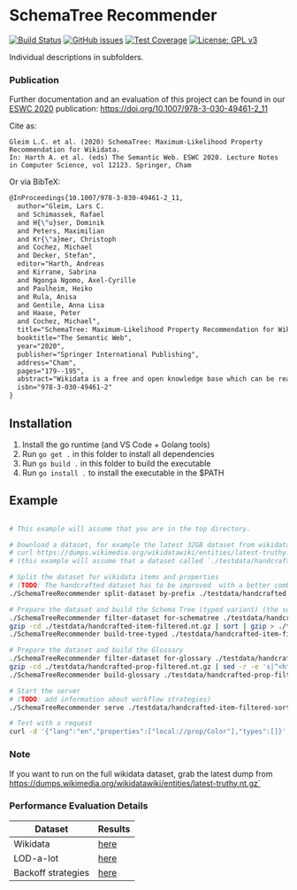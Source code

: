 # SchemaTree Recommender

[![Build Status](https://git.rwth-aachen.de/kglab2019/recommender/badges/master/pipeline.svg)](https://git.rwth-aachen.de/kglab2019/recommender/commits/master)
[![GitHub issues](https://img.shields.io/github/issues/lgleim/SchemaTreeRecommender)](https://github.com/lgleim/SchemaTreeRecommender/issues)
[![Test Coverage](https://git.rwth-aachen.de/kglab2019/recommender/badges/master/coverage.svg)](https://git.rwth-aachen.de/kglab2019/recommender/commits/master)
[![License: GPL v3](https://img.shields.io/badge/License-GPLv3-blue.svg)](https://www.gnu.org/licenses/gpl-3.0)

Individual descriptions in subfolders.

### Publication

Further documentation and an evaluation of this project can be found in our [ESWC 2020](https://2020.eswc-conferences.org/) publication: https://doi.org/10.1007/978-3-030-49461-2_11

Cite as:

```
Gleim L.C. et al. (2020) SchemaTree: Maximum-Likelihood Property Recommendation for Wikidata.
In: Harth A. et al. (eds) The Semantic Web. ESWC 2020. Lecture Notes in Computer Science, vol 12123. Springer, Cham
```

Or via BibTeX:

```tex
@InProceedings{10.1007/978-3-030-49461-2_11,
  author="Gleim, Lars C.
  and Schimassek, Rafael
  and H{\"u}ser, Dominik
  and Peters, Maximilian
  and Kr{\"a}mer, Christoph
  and Cochez, Michael
  and Decker, Stefan",
  editor="Harth, Andreas
  and Kirrane, Sabrina
  and Ngonga Ngomo, Axel-Cyrille
  and Paulheim, Heiko
  and Rula, Anisa
  and Gentile, Anna Lisa
  and Haase, Peter
  and Cochez, Michael",
  title="SchemaTree: Maximum-Likelihood Property Recommendation for Wikidata",
  booktitle="The Semantic Web",
  year="2020",
  publisher="Springer International Publishing",
  address="Cham",
  pages="179--195",
  abstract="Wikidata is a free and open knowledge base which can be read and edited by both humans and machines. It acts as a central storage for the structured data of several Wikimedia projects. To improve the process of manually inserting new facts, the Wikidata platform features an association rule-based tool to recommend additional suitable properties. In this work, we introduce a novel approach to provide such recommendations based on frequentist inference. We introduce a trie-based method that can efficiently learn and represent property set probabilities in RDF graphs. We extend the method by adding type information to improve recommendation precision and introduce backoff strategies which further increase the performance of the initial approach for entities with rare property combinations. We investigate how the captured structure can be employed for property recommendation, analogously to the Wikidata PropertySuggester. We evaluate our approach on the full Wikidata dataset and compare its performance to the state-of-the-art Wikidata PropertySuggester, outperforming it in all evaluated metrics. Notably we could reduce the average rank of the first relevant recommendation by 71{\%}.",
  isbn="978-3-030-49461-2"
}
```

## Installation

1. Install the go runtime (and VS Code + Golang tools)
1. Run `go get .` in this folder to install all dependencies
1. Run `go build .` in this folder to build the executable
1. Run `go install .` to install the executable in the $PATH

## Example

```bash

# This example will assume that you are in the top directory.

# Download a dataset, for example the latest 32GB dataset from wikidata
# curl https://dumps.wikimedia.org/wikidatawiki/entities/latest-truthy.nt.gz --output latest-truthy.nt.gz
# (this example will assume that a dataset called `./testdata/handcrafted.nt` exists)

# Split the dataset for wikidata items and properties
# (TODO: The handcrafted dataset has to be improved  with a better combination of entries)
./SchemaTreeRecommender split-dataset by-prefix ./testdata/handcrafted.nt

# Prepare the dataset and build the Schema Tree (typed variant) (the sort is only required for future 1-in-n splits)
./SchemaTreeRecommender filter-dataset for-schematree ./testdata/handcrafted-item.nt.gz
gzip -cd ./testdata/handcrafted-item-filtered.nt.gz | sort | gzip > ./testdata/handcrafted-item-filtered-sorted.nt.gz
./SchemaTreeRecommender build-tree-typed ./testdata/handcrafted-item-filtered-sorted.nt.gz

# Prepare the dataset and build the Glossary
./SchemaTreeRecommender filter-dataset for-glossary ./testdata/handcrafted-prop.nt.gz
gzip -cd ./testdata/handcrafted-prop-filtered.nt.gz | sed -r -e 's|^<http:\/\/www\.wikidata\.org\/entity\/P([^>]+)>|<http://www.wikidata.org/prop/direct/P\1>|g' | gzip > ./testdata/handcrafted-prop-filtered-altered.nt.gz
./SchemaTreeRecommender build-glossary ./testdata/handcrafted-prop-filtered-altered.nt.gz

# Start the server
# (TODO: add information about workflow strategies)
./SchemaTreeRecommender serve ./testdata/handcrafted-item-filtered-sorted.schemaTree.typed.bin ./testdata/handcrafted-prop-filtered-altered.glossary.bin

# Test with a request
curl -d '{"lang":"en","properties":["local://prop/Color"],"types":[]}' http://localhost:8080/recommender

```

### Note

If you want to run on the full wikidata dataset, grab the latest dump from https://dumps.wikimedia.org/wikidatawiki/entities/latest-truthy.nt.gz`

### Performance Evaluation Details

| Dataset            | Results                                                       |
| ------------------ | ------------------------------------------------------------- |
| Wikidata           | [here](evaluation/visualization_single_evaluation_wiki.ipynb) |
| LOD-a-lot          | [here](evaluation/visualization_single_evaluation-LOD.ipynb)  |
| Backoff strategies | [here](evaluation/visualization_batch.ipynb)                  |


